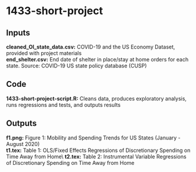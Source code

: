 # 1433-short-project

## Inputs
**cleaned_OI_state_data.csv:** COVID-19 and the US Economy Dataset, provided with project materials\
**end_shelter.csv:** End date of shelter in place/stay at home orders for each state. Source: COVID-19 US state policy database (CUSP)

## Code
**1433-short-project-script.R:** Cleans data, produces exploratory analysis, runs regressions and tests, and outputs results

## Outputs
**f1.png:** Figure 1: Mobility and Spending Trends for US States (January - August 2020)\
**t1.tex:** Table 1: OLS/Fixed Effects Regressions of Discretionary Spending on Time Away from Home\ 
**t2.tex:** Table 2: Instrumental Variable Regressions of Discretionary Spending on Time Away from Home
